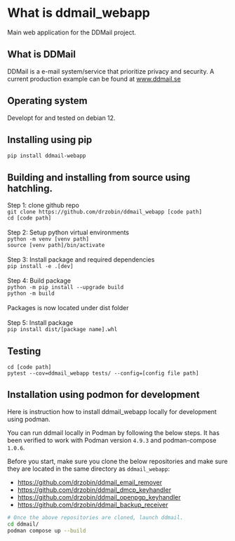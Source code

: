 # What is ddmail_webapp
Main web application for the DDMail project.

## What is DDMail
DDMail is a e-mail system/service that prioritize privacy and security. A current production example can be found at www.ddmail.se

## Operating system
Developt for and tested on debian 12.

## Installing using pip
`pip install ddmail-webapp`

## Building and installing from source using hatchling.

Step 1: clone github repo<br>
`git clone https://github.com/drzobin/ddmail_webapp [code path]`<br>
`cd [code path]`<br>
<br>
Step 2: Setup python virtual environments<br>
`python -m venv [venv path]`<br>
`source [venv path]/bin/activate`<br>
<br>
Step 3: Install package and required dependencies<br>
`pip install -e .[dev]`<br>
<br>
Step 4: Build package<br>
`python -m pip install --upgrade build`<br>
`python -m build`<br> 
<br>
Packages is now located under dist folder<br>
<br>
Step 5: Install package<br>
`pip install dist/[package name].whl`<br>

## Testing
`cd [code path]`<br>
`pytest --cov=ddmail_webapp tests/ --config=[config file path]`

## Installation using podmon for development
Here is instruction how to install ddmail_webapp locally for development using podman.<br> 

You can run ddmail locally in Podman by following the below steps. It has been
verified to work with Podman version `4.9.3` and podman-compose `1.0.6`.

Before you start, make sure you clone the below repositories and make sure they
are located in the same directory as `ddmail_webapp`:

* https://github.com/drzobin/ddmail_email_remover
* https://github.com/drzobin/ddmail_dmcp_keyhandler
* https://github.com/drzobin/ddmail_openpgp_keyhandler
* https://github.com/drzobin/ddmail_backup_receiver

```bash
# Once the above repositories are cloned, launch ddmail.
cd ddmail/
podman compose up --build
```
